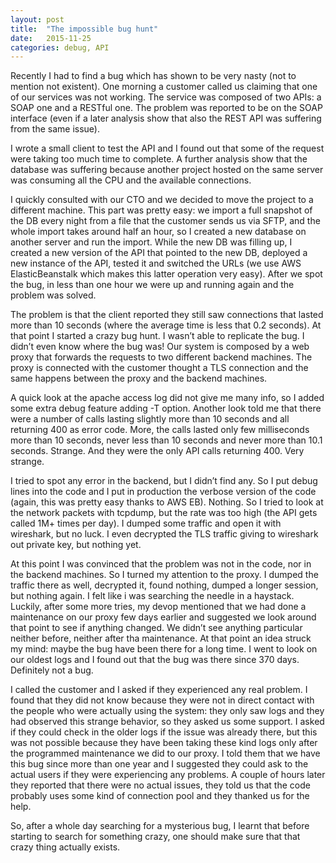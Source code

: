 ```yaml
---
layout: post
title:  "The impossible bug hunt"
date:   2015-11-25
categories: debug, API
---
```


Recently I had to find a bug which has shown to be very nasty (not to mention
not existent). One morning a customer called us claiming that one of our
services was not working. The service was composed of two APIs: a SOAP one and
a RESTful one. The problem was reported to be on the SOAP interface (even if
a later analysis show that also the REST API was suffering from the same
issue).

I wrote a small client to test the API and I found out that some of the request
were taking too much time to complete. A further analysis show that the
database was suffering because another project hosted on the same server was
consuming all the CPU and the available connections.

I quickly consulted with our CTO and we decided to move the project to
a different machine. This part was pretty easy: we import a full snapshot of
the DB every night from a file that the customer sends us via SFTP, and the
whole import takes around half an hour, so I created a new database on another
server and run the import. While the new DB was filling up, I created a new
version of the API that pointed to the new DB, deployed a new instance of the
API, tested it and switched the URLs (we use AWS ElasticBeanstalk which makes
this latter operation very easy). After we spot the bug, in less than one hour
we were up and running again and the problem was solved.

The problem is that the client reported they still saw connections that lasted
more than 10 seconds (where the average time is less that 0.2 seconds). At that
point I started a crazy bug hunt. I wasn’t able to replicate the bug. I didn’t
even know where the bug was! Our system is composed by a web proxy that
forwards the requests to two different backend machines. The proxy is connected
with the customer thought a TLS connection and the same happens between the
proxy and the backend machines.

A quick look at the apache access log did not give me many info, so I added
some extra debug feature adding -T option. Another look told me that there were
a number of calls lasting slightly more than 10 seconds and all returning 400
as error code. More, the calls lasted only few milliseconds more than 10
seconds, never less than 10 seconds and never more than 10.1 seconds. Strange.
And they were the only API calls returning 400. Very strange.

I tried to spot any error in the backend, but I didn’t find any. So I put debug
lines into the code and I put in production the verbose version of the code
(again, this was pretty easy thanks to AWS EB). Nothing. So I tried to look at
the network packets with tcpdump, but the rate was too high (the API gets
called 1M+ times per day). I dumped some traffic and open it with wireshark,
but no luck. I even decrypted the TLS traffic giving to wireshark out private
key, but nothing yet.

At this point I was convinced that the problem was not in the code, nor in the
backend machines. So I turned my attention to the proxy. I dumped the traffic
there as well, decrypted it, found nothing, dumped a longer session, but
nothing again. I felt like i was searching the needle in a haystack. Luckily,
after some more tries, my devop mentioned that we had done a maintenance on our
proxy few days earlier and suggested we look around that point to see if
anything changed. We didn’t see anything particular neither before, neither
after tha maintenance. At that point an idea struck my mind: maybe the bug have
been there for a long time. I went to look on our oldest logs and I found out
that the bug was there since 370 days. Definitely not a bug.

I called the customer and I asked if they experienced any real problem. I found
that they did not know because they were not in direct contact with the people
who were actually using the system: they only saw logs and they had observed
this strange behavior, so they asked us some support. I asked if they could
check in the older logs if the issue was already there, but this was not
possible because they have been taking these kind logs only after the
programmed maintenance we did to our proxy. I told them that we have this bug
since more than one year and I suggested they could ask to the actual users if
they were experiencing any problems. A couple of hours later they reported that
there were no actual issues, they told us that the code probably uses some kind
of connection pool and they thanked us for the help.

So, after a whole day searching for a mysterious bug, I learnt that before
starting to search for something crazy, one should make sure that that crazy
thing actually exists.
